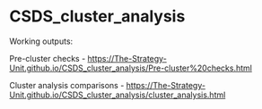 # CSDS_cluster_analysis

Working outputs:

Pre-cluster checks - https://The-Strategy-Unit.github.io/CSDS_cluster_analysis/Pre-cluster%20checks.html

Cluster analysis comparisons - https://The-Strategy-Unit.github.io/CSDS_cluster_analysis/cluster_analysis.html


